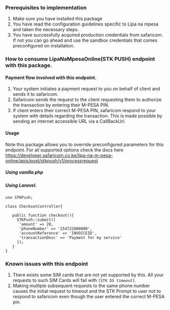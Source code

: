 ### Prerequisites to implementation
1. Make sure you have installed this package
2. You have read the configuration guidelines specific to Lipa na mpesa and taken the necessary steps.
3. You have successfully acquired production credentials from safaricom. If not you can go ahead and use the sandbox credentials that comes preconfigured on installation.

### How to consume LipaNaMpesaOnline(STK PUSH) endpoint with this package.

#### Payment flow involved with this endpoint.
1. Your system initiates a payment request to you on behalf of client and sends it to safaricom.
2. Safaricom sends the request to the client requesting them to authorize the transaction by entering their M-PESA PIN.
3. If client enters their correct M-PESA PIN, safaricom respond to your system with details regarding the transaction. This is made possible by sending an internet accessible URL via a CallBackUrl.

#### Usage
Note this package allows you to override preconfigured parameters for this endpoint. For all supported options check the docs here https://developer.safaricom.co.ke/lipa-na-m-pesa-online/apis/post/stkpush/v1/processrequest

##### Using vanilla php


##### Using Laravel.
```
use STKPush;

class CheckoutController{

   public function checkout(){
     STKPush::submit([
      'amount' => 20,
      'phoneNumber' => '254722000000',
      'accountReference' => 'INVOICEID', 
      'transactionDesc' => 'Payment for my service'
     ]); 
   }
}

```

### Known issues with this endpoint
1. There exists some SIM cards that are not yet supported by this. All your requests to such SIM Cards will fail with `[STK DS timeout]`.
2. Making multiple subsequent requests to the same phone number causes the initial request to timeout and the STK Prompt to user not to respond to safaricom even though the user entered the correct M-PESA pin.
